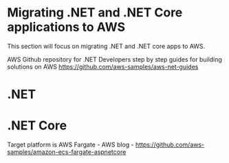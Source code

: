 # Migrating .NET and .NET Core applications to AWS

This section will focus on migrating .NET and .NET core apps to AWS. 

AWS Github repository for .NET Developers step by step guides for building solutions on AWS
 https://github.com/aws-samples/aws-net-guides

# .NET

# .NET Core

Target platform is AWS Fargate - 
AWS blog - https://github.com/aws-samples/amazon-ecs-fargate-aspnetcore 
